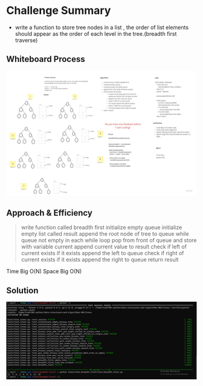 # Challenge Summary
<!-- Description of the challenge -->

* write a function to store tree nodes in a list , the order of list elements should appear as the order of each level in the tree.(breadth first traverse)


## Whiteboard Process
<!-- Embedded whiteboard image -->
![](tree-breadth-first.jpg)

## Approach & Efficiency
<!-- What approach did you take? Why? What is the Big O space/time for this approach? -->
> write function called breadth first
initialize empty queue
initialize empty list called result
append the root node of tree to queue
while queue not empty
in each while loop pop from front of queue and store with variable current
append current value to result
check if left of current exists
if it exists append the left to queue
check if right of current exists
if it exists append the right to queue
return result

Time Big O(N)
Space Big O(N)


## Solution
<!-- Show how to run your code, and examples of it in action -->
![](breadth_first_test.PNG)


